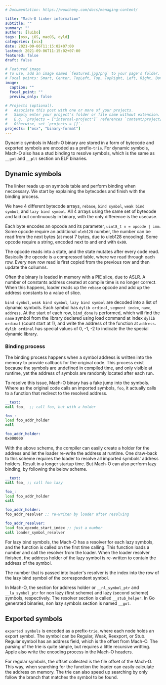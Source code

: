 ```yaml
---
# Documentation: https://wowchemy.com/docs/managing-content/

title: "Mach-O linker information"
subtitle: ""
summary: ""
authors: [luibo]
tags: [osx, iOS, macOS, dyld]
categories: [osx]
date: 2021-09-06T11:15:02+07:00
lastmod: 2021-09-06T11:15:02+07:00
featured: false
draft: false

# Featured image
# To use, add an image named `featured.jpg/png` to your page's folder.
# Focal points: Smart, Center, TopLeft, Top, TopRight, Left, Right, BottomLeft, Bottom, BottomRight.
image:
  caption: ""
  focal_point: ""
  preview_only: false

# Projects (optional).
#   Associate this post with one or more of your projects.
#   Simply enter your project's folder or file name without extension.
#   E.g. `projects = ["internal-project"]` references `content/project/deep-learning/index.md`.
#   Otherwise, set `projects = []`.
projects: ["osx", "binary-format"]
---
```


Dynamic symbols in Mach-O binary are stored in a form of bytecode and exported symbols are encoded as a prefix-`trie`. For dynamic symbols, Mach-O also has a stud binding to resolve symbols, which is the same as `__got` and `__plt` section on ELF binaries.

## Dynamic symbols

The linker reads up on symbols table and perform binding when neccessary. We start by explaining the bytecodes and finish with the binding process.

We have 4 different bytecode arrays, `rebase`, `bind symbol`, `weak bind symbol`, and `lazy bind symbol`. All 4 arrays using the same set of bytecode and laid out continuously in binary, with the only difference is the usecase.

Each byte encodes an opcode and its parameter, `uint8_t v = opcode | imm`. Some opcode require an additional `uleb128` number, the number can be read from the next bytes (at most 7 bytes, due to uleb128 encoding). Some opcode require a string, encoded next to and end with `0x00`.

The opcode reads into a state, and the state mutates after every code read. Basically the opcode is a compressed table, where we read through each row. Every new row read is first copied from the previous row and then update the collumns.

Often the binary is loaded in memory with a PIE slice, due to ASLR. A number of constants address created at compile time is no longer correct. When this happens, loader reads up the `rebase` opcode and add up the address constants to a value of slice.

`bind symbol`, `weak bind symbol`, `lazy bind symbol` are decoded into a list of dynamic symbols. Each symbol has `dylib ordinal`, `segment index`, `name`, `address`. At the start of each row, `bind_done` is performed, which will find the `name` symbol from the library declared using load command at index `dylib ordinal` (count start at 1), and write the address of the function at `address`. `dylib ordinal` has special values of 0, -1, -2 to indicate the the special dynamic library.

### Binding process

The binding process happens when a symbol address is written into the memory to provide callback for the original code. This process exist because the symbols are undefined in compiled time, and only visible at runtime, yet the address of symbols are randomly located after each run.

To resolve this issue, Mach-O binary has a fake jump into the symbols. Where as the original code calls an imported symbols, `foo`, it actually calls to a function that redirect to the resolved address.

```asm
__text:
call foo_  ;; call foo, but with a holder

foo_:
load foo_addr_holder
call

foo_addr_holder:
0x000000
```

With the above scheme, the compiler can easily create a holder for the address and let the loader re-write the address at runtime. One draw-back to this scheme requires the loader to resolve all imported symbols' address holders. Result in a longer startup time. But Mach-O can also perform lazy binding, by following the below scheme.

```asm
__text:
call foo_ ;; call foo lazy

foo_:
load foo_addr_holder
call

foo_addr_holder:
foo_addr_resolver ;; re-writen by loader after resolving

foo_addr_resolver:
load foo_opcode_start_index ;; just a number
call loader_symbol_resolver
```

For lazy bind symbols, the Mach-O has a resolver for each lazy symbols, and the function is called on the first time calling. This function loads a number and call the resolver from the loader. When the loader resolver finished, the address holder of the lazy symbol is re-written to contain the address of the symbol.

The number that is passed into loader's resolver is the index into the row of the lazy bind symbol of the correspondent symbol.

In Mach-O, the section for address holder or `__nl_symbol_ptr` and `__la_symbol_ptr` for non lazy (first scheme) and lazy (second scheme) symbols, respectively. The resolver section is called `__stub_helper`. In Go generated binaries, non lazy symbols section is named `__got`.

## Exported symbols

`exported symbols` is encoded as a prefix-`trie`, where each node holds an export symbol. The symbol can be Regular, Weak, Reexport, or Stub. Regular symbol has an address field, which is the offset from Mach-O. The parsing of the trie is quite simple, but requires a little recursive writting. Apple also write the encoding process in the Mach-O headers.

For regular symbols, the offset collected is the file offset of the Mach-O. This way, when searching for the function the loader can easily calculate the address on memory. The trie can also speed up searching by only follow the branch that matches the symbol to be found.
